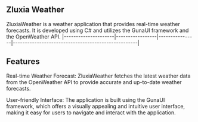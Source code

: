 ## Zluxia Weather

ZluxiaWeather is a weather application that provides real-time weather forecasts. It is developed using C# and utilizes the GunaUI framework and the OpenWeather API.
|---------------------|-----------------|----------------|----------------------------------------------------|
## Features
Real-time Weather Forecast: ZluxiaWeather fetches the latest weather data from the OpenWeather API to provide accurate and up-to-date weather forecasts.

User-friendly Interface: The application is built using the GunaUI framework, which offers a visually appealing and intuitive user interface, making it easy for users to navigate and interact with the application.
